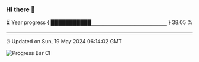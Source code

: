 ### Hi there 👋

⏳ Year progress { ███████████▁▁▁▁▁▁▁▁▁▁▁▁▁▁▁▁▁▁▁ } 38.05 %

---

⏰ Updated on Sun, 19 May 2024 06:14:02 GMT

![Progress Bar CI](https://github.com/liununu/liununu/workflows/Progress%20Bar%20CI/badge.svg)
